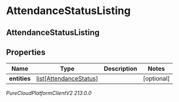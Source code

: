 # AttendanceStatusListing

## AttendanceStatusListing

## Properties

|Name | Type | Description | Notes|
|------------ | ------------- | ------------- | -------------|
| **entities** | [list[AttendanceStatus]](AttendanceStatus) |  | [optional] |



_PureCloudPlatformClientV2 213.0.0_
